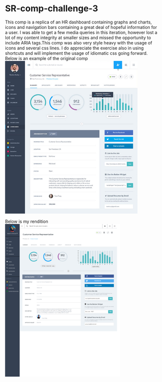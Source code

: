 # SR-comp-challenge-3
This comp is a replica of an HR dashboard containing graphs and charts, icons and navigation bars containing a great deal of hopeful information for a user. I was able to get a few media queries in this iteration, however lost a lot of my content integrity at smaller sizes and missed the opportunity to include ARIA tags.This comp was also very style heavy with the usage of icons and several css lines. I do appreciate the exercise also in using shortcuts and will implement the usage of idiomatic css going forward. 
Below is an example of the original comp
<img height="500" src= "https://github.com/Shayla303/SR-comp-challenge-3/blob/master/images/Original%20Comp%203.jpg" />

Below is my rendition 
<img height="500" src ="https://github.com/Shayla303/SR-comp-challenge-3/blob/master/images/screencapture-file-Users-shaylarichard-turing-sr-comp-challenge-3-index-html-1492623813755.png" />
